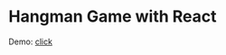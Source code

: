 # Hangman Game with React

Demo: [click](https://henker-spiel-react-n4jrc9wb4-sevdeorscelik.vercel.app/)